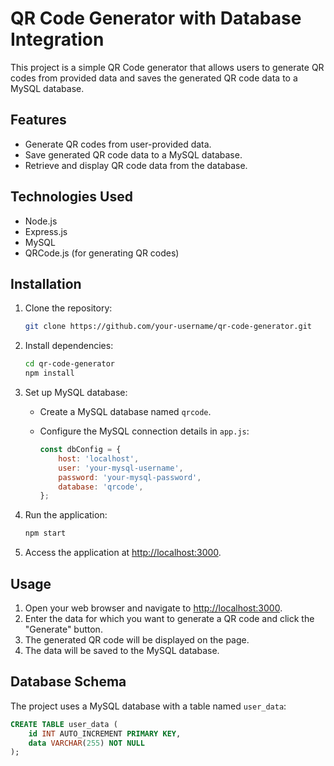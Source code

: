 # QR Code Generator with Database Integration

This project is a simple QR Code generator that allows users to generate QR codes from provided data and saves the generated QR code data to a MySQL database.

## Features

- Generate QR codes from user-provided data.
- Save generated QR code data to a MySQL database.
- Retrieve and display QR code data from the database.

## Technologies Used

- Node.js
- Express.js
- MySQL
- QRCode.js (for generating QR codes)

## Installation

1. Clone the repository:

    ```bash
    git clone https://github.com/your-username/qr-code-generator.git
    ```

2. Install dependencies:

    ```bash
    cd qr-code-generator
    npm install
    ```

3. Set up MySQL database:
   
    - Create a MySQL database named `qrcode`.
    - Configure the MySQL connection details in `app.js`:

        ```javascript
        const dbConfig = {
            host: 'localhost',
            user: 'your-mysql-username',
            password: 'your-mysql-password',
            database: 'qrcode',
        };
        ```

4. Run the application:

    ```bash
    npm start
    ```

5. Access the application at [http://localhost:3000](http://localhost:3000).

## Usage

1. Open your web browser and navigate to [http://localhost:3000](http://localhost:3000).
2. Enter the data for which you want to generate a QR code and click the "Generate" button.
3. The generated QR code will be displayed on the page.
4. The data will be saved to the MySQL database.

## Database Schema

The project uses a MySQL database with a table named `user_data`:

```sql
CREATE TABLE user_data (
    id INT AUTO_INCREMENT PRIMARY KEY,
    data VARCHAR(255) NOT NULL
);
